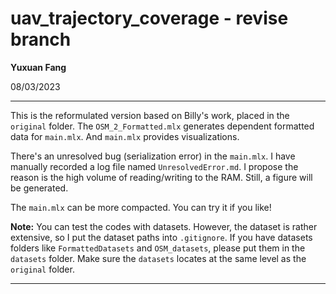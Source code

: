 # uav_trajectory_coverage - revise branch

**Yuxuan Fang**

08/03/2023

---

This is the reformulated version based on Billy's work, placed in the `original` folder. The `OSM_2_Formatted.mlx` generates dependent formatted data for `main.mlx`. And `main.mlx` provides visualizations.

There's an unresolved bug (serialization error) in the `main.mlx`. I have manually recorded a log file named `UnresolvedError.md`. I propose the reason is the high volume of reading/writing to the RAM. Still, a figure will be generated.

The `main.mlx` can be more compacted. You can try it if you like!

**Note:** You can test the codes with datasets. However, the dataset is rather extensive, so I put the dataset paths into `.gitignore`. If you have datasets folders like `FormattedDatasets` and `OSM_datasets`, please put them in the `datasets` folder. Make sure the `datasets` locates at the same level as the `original` folder.

---
